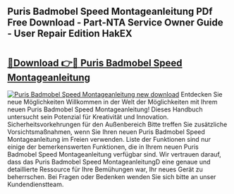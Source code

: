 ## Puris Badmobel Speed Montageanleitung PDf Free Download - Part-NTA Service Owner Guide - User Repair Edition HakEX

# <h2><a href="http://df6sm3.blite.top/?on=Puris+Badmobel+Speed+Montageanleitung">🔗Download 👉🔴 Puris Badmobel Speed Montageanleitung</a></h2>

[![Puris Badmobel Speed Montageanleitung new download](https://i.imgur.com/lujVjoI.png)](http://df6sm3.blite.top/?on=Puris+Badmobel+Speed+Montageanleitung)
Entdecken Sie neue Möglichkeiten Willkommen in der Welt der Möglichkeiten mit Ihrem neuen Puris Badmobel Speed Montageanleitung! Dieses Handbuch untersucht sein Potenzial für Kreativität und Innovation. Sicherheitsvorkehrungen für den Außenbereich Bitte treffen Sie zusätzliche Vorsichtsmaßnahmen, wenn Sie Ihren neuen Puris Badmobel Speed Montageanleitung im Freien verwenden. Liste der Funktionen sind nur einige der bemerkenswerten Funktionen, die in Ihrem neuen Puris Badmobel Speed Montageanleitung verfügbar sind. Wir vertrauen darauf, dass das Puris Badmobel Speed MontageanleitungD eine genaue und detaillierte Ressource für Ihre Bemühungen war, Ihr neues Gerät zu beherrschen. Bei Fragen oder Bedenken wenden Sie sich bitte an unser Kundendienstteam.
